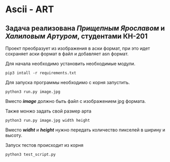# Ascii - ART
## Задача реализована ___Прищепным Ярославом___ и ___Халиловым Артуром___, студентами КН-201

Проект преобразует из изображения в аски формат, при это идет сохраняет аски формат в файл и добавляет asn формат.

Для начала необходимо установить необходимые модули.
```
pip3 intall -r requirements.txt
```

Для запуска программы необходимо с корня запустить.
```
python3 run.py image.jpg
```

Вместо ___image___ должно быть файл с изображением jpg формата.

Также монжо задать свой размер арта

```
python3 run.py image.jpg width height
```

Вместо ___widht___ и ___height___ нужно передать количество пикселей в ширину и высоту.

Запуск тестов происходит из корня

```
python3 test_script.py
```